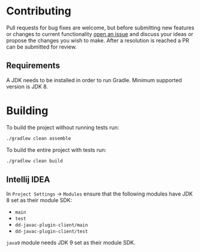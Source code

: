 # Contributing

Pull requests for bug fixes are welcome, but before submitting new features or changes to current functionality [open an issue](https://github.com/DataDog/dd-javac-plugin/issues/new)
and discuss your ideas or propose the changes you wish to make. After a resolution is reached a PR can be submitted for review.

## Requirements

A JDK needs to be installed in order to run Gradle.
Minimum supported version is JDK 8.  

# Building

To build the project without running tests run:
```bash
./gradlew clean assemble
```

To build the entire project with tests run:
```bash
./gradlew clean build
```

## Intellij IDEA

In `Project Settings` -> `Modules` ensure that the following modules have JDK 8 set as their module SDK:
- `main`
- `test`
- `dd-javac-plugin-client/main`
- `dd-javac-plugin-client/test`

`java9` module needs JDK 9 set as their module SDK.
